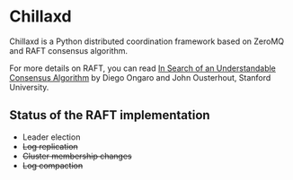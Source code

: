 # Chillaxd

Chillaxd is a Python distributed coordination framework based on ZeroMQ and RAFT consensus algorithm.

For more details on RAFT, you can read [In Search of an Understandable Consensus Algorithm][raft-paper] by Diego Ongaro and John Ousterhout, Stanford University.

## Status of the RAFT implementation

* Leader election
* ~~Log replication~~
* ~~Cluster membership changes~~
* ~~Log compaction~~

[raft-paper]: https://ramcloud.stanford.edu/wiki/download/attachments/11370504/raft.pdf

